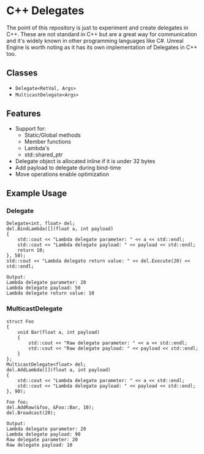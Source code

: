 # C++ Delegates #
The point of this repository is just to experiment and create delegates in C++.
These are not standard in C++ but are a great way for communication and it's widely known in other programming languages like C#.
Unreal Engine is worth noting as it has its own implementation of Delegates in C++ too.

## Classes ##
- ```Delegate<RetVal, Args>```
- ```MulticastDelegate<Args>```

## Features ##
- Support for:
	- Static/Global methods
	- Member functions
	- Lambda's
	- std::shared_ptr
- Delegate object is allocated inline if it is under 32 bytes
- Add payload to delegate during bind-time
- Move operations enable optimization

## Example Usage ##

### Delegate ###

``` 
Delegate<int, float> del;
del.BindLambda([](float a, int payload)
{
	std::cout << "Lambda delegate parameter: " << a << std::endl;
	std::cout << "Lambda delegate payload: " << payload << std::endl;
	return 10;
}, 50);
std::cout << "Lambda delegate return value: " << del.Execute(20) << std::endl;
```
```
Output:
Lambda delegate parameter: 20
Lambda delegate payload: 50
Lambda delegate return value: 10
```

### MulticastDelegate ###

```
struct Foo
{
	void Bar(float a, int payload)
	{
		std::cout << "Raw delegate parameter: " << a << std::endl;
		std::cout << "Raw delegate payload: " << payload << std::endl;
	}
};
MulticastDelegate<float> del;
del.AddLambda([](float a, int payload)
{
	std::cout << "Lambda delegate parameter: " << a << std::endl;
	std::cout << "Lambda delegate payload: " << payload << std::endl;
}, 90);

Foo foo;
del.AddRaw(&foo, &Foo::Bar, 10);
del.Broadcast(20);
```

```
Output:
Lambda delegate parameter: 20
Lambda delegate payload: 90
Raw delegate parameter: 20
Raw delegate payload: 10
```
